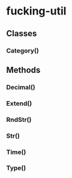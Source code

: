 # fucking-util
## Classes
### Category()
## Methods
### Decimal() 
### Extend()   
### RndStr()  
### Str()   
### Time()     
### Type()      
